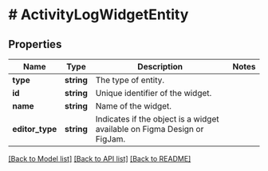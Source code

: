 # # ActivityLogWidgetEntity

## Properties

Name | Type | Description | Notes
------------ | ------------- | ------------- | -------------
**type** | **string** | The type of entity. |
**id** | **string** | Unique identifier of the widget. |
**name** | **string** | Name of the widget. |
**editor_type** | **string** | Indicates if the object is a widget available on Figma Design or FigJam. |

[[Back to Model list]](../../README.md#models) [[Back to API list]](../../README.md#endpoints) [[Back to README]](../../README.md)
